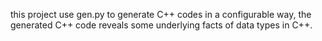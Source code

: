 this project use gen.py to  generate C++ codes in a configurable way,
the generated C++ code reveals some underlying facts of data types in C++.
